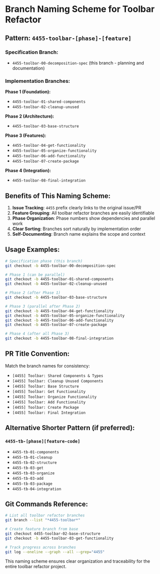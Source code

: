 # Branch Naming Scheme for Toolbar Refactor

## Pattern: `4455-toolbar-[phase]-[feature]`

### Specification Branch:
- `4455-toolbar-00-decomposition-spec` (this branch - planning and documentation)

### Implementation Branches:

**Phase 1 (Foundation):**
- `4455-toolbar-01-shared-components`
- `4455-toolbar-02-cleanup-unused`

**Phase 2 (Architecture):**
- `4455-toolbar-03-base-structure`

**Phase 3 (Features):**
- `4455-toolbar-04-get-functionality`
- `4455-toolbar-05-organize-functionality`
- `4455-toolbar-06-add-functionality`
- `4455-toolbar-07-create-package`

**Phase 4 (Integration):**
- `4455-toolbar-08-final-integration`

## Benefits of This Naming Scheme:

1. **Issue Tracking**: `4455` prefix clearly links to the original issue/PR
2. **Feature Grouping**: All toolbar refactor branches are easily identifiable
3. **Phase Organization**: Phase numbers show dependencies and parallel work
4. **Clear Sorting**: Branches sort naturally by implementation order
5. **Self-Documenting**: Branch name explains the scope and context

## Usage Examples:

```bash
# Specification phase (this branch)
git checkout -b 4455-toolbar-00-decomposition-spec

# Phase 1 (can be parallel)
git checkout -b 4455-toolbar-01-shared-components
git checkout -b 4455-toolbar-02-cleanup-unused

# Phase 2 (after Phase 1)
git checkout -b 4455-toolbar-03-base-structure

# Phase 3 (parallel after Phase 2)
git checkout -b 4455-toolbar-04-get-functionality
git checkout -b 4455-toolbar-05-organize-functionality
git checkout -b 4455-toolbar-06-add-functionality
git checkout -b 4455-toolbar-07-create-package

# Phase 4 (after all Phase 3)
git checkout -b 4455-toolbar-08-final-integration
```

## PR Title Convention:

Match the branch names for consistency:
- `[4455] Toolbar: Shared Components & Types`
- `[4455] Toolbar: Cleanup Unused Components`
- `[4455] Toolbar: Base Structure`
- `[4455] Toolbar: Get Functionality`
- `[4455] Toolbar: Organize Functionality`
- `[4455] Toolbar: Add Functionality`
- `[4455] Toolbar: Create Package`
- `[4455] Toolbar: Final Integration`

## Alternative Shorter Pattern (if preferred):

### `4455-tb-[phase][feature-code]`
- `4455-tb-01-components`
- `4455-tb-01-cleanup`
- `4455-tb-02-structure`
- `4455-tb-03-get`
- `4455-tb-03-organize`
- `4455-tb-03-add`
- `4455-tb-03-package`
- `4455-tb-04-integration`

## Git Commands Reference:

```bash
# List all toolbar refactor branches
git branch --list "*4455-toolbar*"

# Create feature branch from base
git checkout 4455-toolbar-02-base-structure
git checkout -b 4455-toolbar-03-get-functionality

# Track progress across branches
git log --oneline --graph --all --grep="4455"
```

This naming scheme ensures clear organization and traceability for the entire toolbar refactor project.